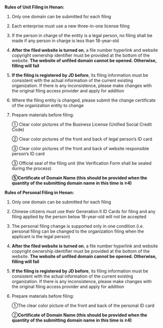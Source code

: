 **Rules of Unit Filing in Henan:**

1. Only one domain can be submitted for each filing  

2. Each enterprise must use a new three-in-one license filing

3. If the person in charge of the entity is a legal person, no filing shall be made if any person in charge is less than 18-year-old

4. **After the filed website is turned on**, a file number hyperlink and website copyright ownership identifier must be provided at the bottom of the website. **The website of unfiled domain cannot be opened. Otherwise, filling will fail**

5. **If the filing is registered by JD before**, its filing information must be consistent with the actual information of the current existing organization. If there is any inconsistence, please make changes with the original filing access provider and apply for addition

6. Where the filing entity is changed, please submit the change certificate of the organization entity to change

7. Prepare materials before filing:

   ① Clear color pictures of the Business License (Unified Social Credit Code)

   ② Clear color pictures of the front and back of legal person’s ID card

   ③ Clear color pictures of the front and back of website responsible person’s ID card

   ③ Official seal of the filing unit (the Verification Form shall be sealed during the process)

   **⑤Certificate of Domain Name (this should be provided when the quantity of the submitting domain name in this time is ≥4)**

**Rules of Personal Filing in Henan:**

1. Only one domain can be submitted for each filing  

2. Chinese citizens must use their Generation II ID Cards for filing and any filing applied by the person below 18-year-old will not be accepted

3. The personal filing change is supported only in one condition (i.e. personal filing can be changed to the organization filing when the applicant is the legal person)

4. **After the filed website is turned on**, a file number hyperlink and website copyright ownership identifier must be provided at the bottom of the website. **The website of unfiled domain cannot be opened. Otherwise, filling will fail**

5. **If the filing is registered by JD before**, its filing information must be consistent with the actual information of the current existing organization. If there is any inconsistence, please make changes with the original filing access provider and apply for addition

6. Prepare materials before filing:

   ①The clear color picture of the front and back of the personal ID card

   ②**Certificate of Domain Name (this should be provided when the quantity of the submitting domain name in this time is ≥4)**